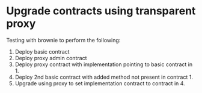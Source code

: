 # Upgrade contracts using transparent proxy

Testing with brownie to perform the following:

1. Deploy basic contract
2. Deploy proxy admin contract
3. Deploy proxy contract with implementation pointing to basic contract in 1.
4. Deploy 2nd basic contract with added method not present in contract 1.
5. Upgrade using proxy to set implementation contract to contract in 4.

